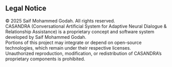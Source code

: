 ## Legal Notice

© 2025 Saif Mohammed Godah. All rights reserved.  
CASANDRA (Conversational Artificial System for Adaptive Neural Dialogue & Relationship Assistance) is a proprietary concept and software system developed by Saif Mohammed Godah.  
Portions of this project may integrate or depend on open-source technologies, which remain under their respective licenses.  
Unauthorized reproduction, modification, or redistribution of CASANDRA’s proprietary components is prohibited.
